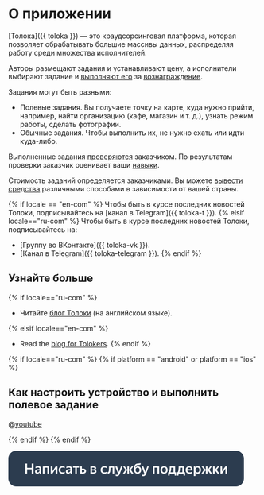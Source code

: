# О приложении 

[Толока]({{ toloka }}) — это краудсорсинговая платформа, которая позволяет обрабатывать большие массивы данных, распределяя работу среди множества исполнителей.

Авторы размещают задания и устанавливают цену, а исполнители выбирают задание и [выполняют его](tasks.md) за [вознаграждение](./priemka.md#pay).

Задания могут быть разными:

- Полевые задания. Вы получаете точку на карте, куда нужно прийти, например, найти организацию (кафе, магазин и т. д.), узнать режим работы, сделать фотографии.
- Обычные задания. Чтобы выполнить их, не нужно ехать или идти куда-либо.
    
Выполненные задания [проверяются](priemka.md) заказчиком. По результатам проверки заказчик оценивает ваши [навыки](skills.md).

Стоимость заданий определяется заказчиками. Вы можете [вывести средства](pay/about.md) различными способами в зависимости от вашей страны.

{% if locale == "en-com" %} Чтобы быть в курсе последних новостей Толоки, подписывайтесь на [канал в Telegram]({{ toloka-t }}).
{% elsif locale=="ru-com" %}
Чтобы быть в курсе последних новостей Толоки, подписывайтесь на:
* [Группу во ВКонтакте]({{ toloka-vk }}).
* [Канал в Telegram]({{ toloka-telegram }}).
{% endif %}

## Узнайте больше

{% if locale=="ru-com" %}
* Читайте [блог Толоки](https://join.toloka.ai/blog/) (на английском языке).

{% elsif locale=="en-com" %}
* Read the [blog for Tolokers](https://join.toloka.ai/blog/).
{% endif %}

{% if locale=="ru-com" %}
{% if platform == "android" or platform == "ios" %}

## Как настроить устройство и выполнить полевое задание

@[youtube](a1uqOTztw4o)

{% endif %}
{% endif %}

[![](assets/buttons/contact-support.svg)](troubleshooting/troubleshooting.md#not_working_properly)

